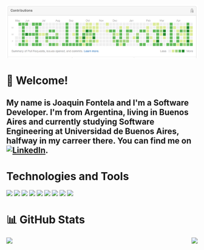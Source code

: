 [![Header](header.png "Header")]()

# 👋 Welcome! 
## My name is Joaquin Fontela and I'm a Software Developer. I'm from Argentina, living in Buenos Aires and currently studying Software Engineering at Universidad de Buenos Aires, halfway in my carreer there. You can find me on [![LinkedIn][1.2]][1].

# Technologies and Tools
![](https://img.shields.io/badge/OS-Linux-informational?style=flat&logo=linux&logoColor=white&color=informational)
![](https://img.shields.io/badge/Code-Python-informational?style=flat&logo=python&logoColor=white&color=informational)
![](https://img.shields.io/badge/Code-Pandas-informational?style=flat&logo=pandaslogoColor=white&color=informational)
![](https://img.shields.io/badge/Code-Spark-informational?style=flat&logo=spark&logoColor=white&color=informational)
![](https://img.shields.io/badge/Code-C++-informational?style=flat&logo=c++&logoColor=white&color=informational)
![](https://img.shields.io/badge/Code-Java-informational?style=flat&logo=java&logoColor=white&color=informational)
![](https://img.shields.io/badge/Code-TypeScript-informational?style=flat&logo=typescript&logoColor=white&color=informational)
![](https://img.shields.io/badge/Tools-MySQL-informational?style=flat&logo=mysql&logoColor=white&color=informational)
![](https://img.shields.io/badge/Shell-Bash-informational?style=flat&logo=gnu-bash&logoColor=white&color=informational)






# 📊 GitHub Stats
<a href="https://github.com/joaquinfontela/joaquinfontela">
    <img align="left" src="https://github-readme-stats.vercel.app/api/top-langs/?username=joaquinfontela&hide=html&langs_count=3" />
</a>
<a href="https://github.com/joaquinfontela/joaquinfontela">
    <img align="right" src="https://github-readme-stats.vercel.app/api/?username=joaquinfontela" />
</a>




<!-- icons without padding -->
[1.2]: https://raw.githubusercontent.com/MartinHeinz/MartinHeinz/master/linkedin-3-16.png (LinkedIn icon without padding)


<!-- links to social media accounts -->
[1]: https://www.linkedin.com/in/heinz-martin/